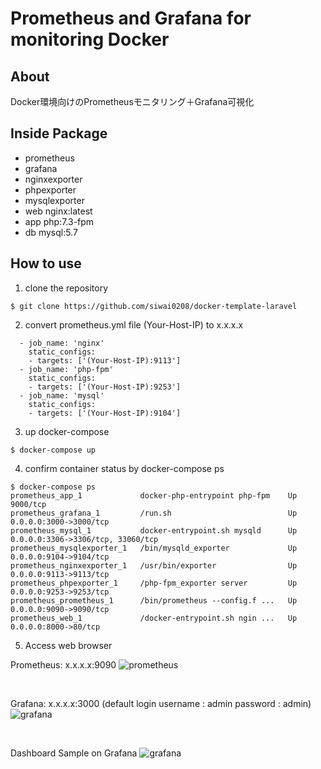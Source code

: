 # Prometheus and Grafana for monitoring Docker

## **About**

Docker環境向けのPrometheusモニタリング＋Grafana可視化

## **Inside Package**
* prometheus
* grafana
* nginxexporter
* phpexporter
* mysqlexporter
* web nginx:latest
* app php:7.3-fpm
* db  mysql:5.7

## **How to use**

1. clone the repository
```
$ git clone https://github.com/siwai0208/docker-template-laravel
```

2. convert prometheus.yml file (Your-Host-IP) to x.x.x.x
```
  - job_name: 'nginx'
    static_configs:
    - targets: ['(Your-Host-IP):9113']
  - job_name: 'php-fpm'
    static_configs:
    - targets: ['(Your-Host-IP):9253']
  - job_name: 'mysql'
    static_configs:
    - targets: ['(Your-Host-IP):9104']
```

3. up docker-compose
```
$ docker-compose up
```

4. confirm container status by docker-compose ps
```
$ docker-compose ps
prometheus_app_1             docker-php-entrypoint php-fpm    Up      9000/tcp
prometheus_grafana_1         /run.sh                          Up      0.0.0.0:3000->3000/tcp
prometheus_mysql_1           docker-entrypoint.sh mysqld      Up      0.0.0.0:3306->3306/tcp, 33060/tcp
prometheus_mysqlexporter_1   /bin/mysqld_exporter             Up      0.0.0.0:9104->9104/tcp
prometheus_nginxexporter_1   /usr/bin/exporter                Up      0.0.0.0:9113->9113/tcp
prometheus_phpexporter_1     /php-fpm_exporter server         Up      0.0.0.0:9253->9253/tcp
prometheus_prometheus_1      /bin/prometheus --config.f ...   Up      0.0.0.0:9090->9090/tcp
prometheus_web_1             /docker-entrypoint.sh ngin ...   Up      0.0.0.0:8000->80/tcp
```

5. Access web browser

Prometheus: x.x.x.x:9090
![prometheus](https://user-images.githubusercontent.com/53518005/103404532-7c6ab180-4b86-11eb-9d70-9f346cedd2cd.PNG)

<br>

Grafana: x.x.x.x:3000 (default login username : admin password : admin)
![grafana](https://user-images.githubusercontent.com/53518005/103404535-7ffe3880-4b86-11eb-8bd3-7e89c89ff742.PNG)

<br>

Dashboard Sample on Grafana
![grafana](https://user-images.githubusercontent.com/53518005/103404541-84c2ec80-4b86-11eb-85f7-a243841637d5.PNG)
